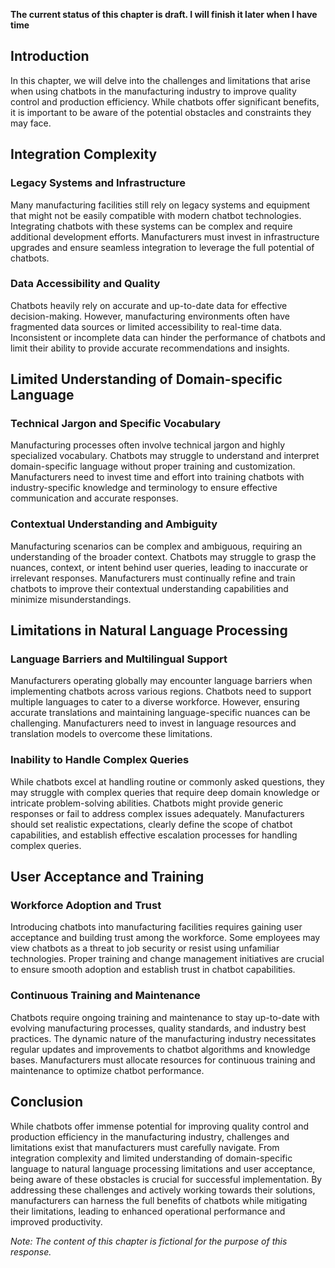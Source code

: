**The current status of this chapter is draft. I will finish it later when I have time**

Introduction
------------

In this chapter, we will delve into the challenges and limitations that arise when using chatbots in the manufacturing industry to improve quality control and production efficiency. While chatbots offer significant benefits, it is important to be aware of the potential obstacles and constraints they may face.

Integration Complexity
----------------------

### Legacy Systems and Infrastructure

Many manufacturing facilities still rely on legacy systems and equipment that might not be easily compatible with modern chatbot technologies. Integrating chatbots with these systems can be complex and require additional development efforts. Manufacturers must invest in infrastructure upgrades and ensure seamless integration to leverage the full potential of chatbots.

### Data Accessibility and Quality

Chatbots heavily rely on accurate and up-to-date data for effective decision-making. However, manufacturing environments often have fragmented data sources or limited accessibility to real-time data. Inconsistent or incomplete data can hinder the performance of chatbots and limit their ability to provide accurate recommendations and insights.

Limited Understanding of Domain-specific Language
-------------------------------------------------

### Technical Jargon and Specific Vocabulary

Manufacturing processes often involve technical jargon and highly specialized vocabulary. Chatbots may struggle to understand and interpret domain-specific language without proper training and customization. Manufacturers need to invest time and effort into training chatbots with industry-specific knowledge and terminology to ensure effective communication and accurate responses.

### Contextual Understanding and Ambiguity

Manufacturing scenarios can be complex and ambiguous, requiring an understanding of the broader context. Chatbots may struggle to grasp the nuances, context, or intent behind user queries, leading to inaccurate or irrelevant responses. Manufacturers must continually refine and train chatbots to improve their contextual understanding capabilities and minimize misunderstandings.

Limitations in Natural Language Processing
------------------------------------------

### Language Barriers and Multilingual Support

Manufacturers operating globally may encounter language barriers when implementing chatbots across various regions. Chatbots need to support multiple languages to cater to a diverse workforce. However, ensuring accurate translations and maintaining language-specific nuances can be challenging. Manufacturers need to invest in language resources and translation models to overcome these limitations.

### Inability to Handle Complex Queries

While chatbots excel at handling routine or commonly asked questions, they may struggle with complex queries that require deep domain knowledge or intricate problem-solving abilities. Chatbots might provide generic responses or fail to address complex issues adequately. Manufacturers should set realistic expectations, clearly define the scope of chatbot capabilities, and establish effective escalation processes for handling complex queries.

User Acceptance and Training
----------------------------

### Workforce Adoption and Trust

Introducing chatbots into manufacturing facilities requires gaining user acceptance and building trust among the workforce. Some employees may view chatbots as a threat to job security or resist using unfamiliar technologies. Proper training and change management initiatives are crucial to ensure smooth adoption and establish trust in chatbot capabilities.

### Continuous Training and Maintenance

Chatbots require ongoing training and maintenance to stay up-to-date with evolving manufacturing processes, quality standards, and industry best practices. The dynamic nature of the manufacturing industry necessitates regular updates and improvements to chatbot algorithms and knowledge bases. Manufacturers must allocate resources for continuous training and maintenance to optimize chatbot performance.

Conclusion
----------

While chatbots offer immense potential for improving quality control and production efficiency in the manufacturing industry, challenges and limitations exist that manufacturers must carefully navigate. From integration complexity and limited understanding of domain-specific language to natural language processing limitations and user acceptance, being aware of these obstacles is crucial for successful implementation. By addressing these challenges and actively working towards their solutions, manufacturers can harness the full benefits of chatbots while mitigating their limitations, leading to enhanced operational performance and improved productivity.

*Note: The content of this chapter is fictional for the purpose of this response.*

